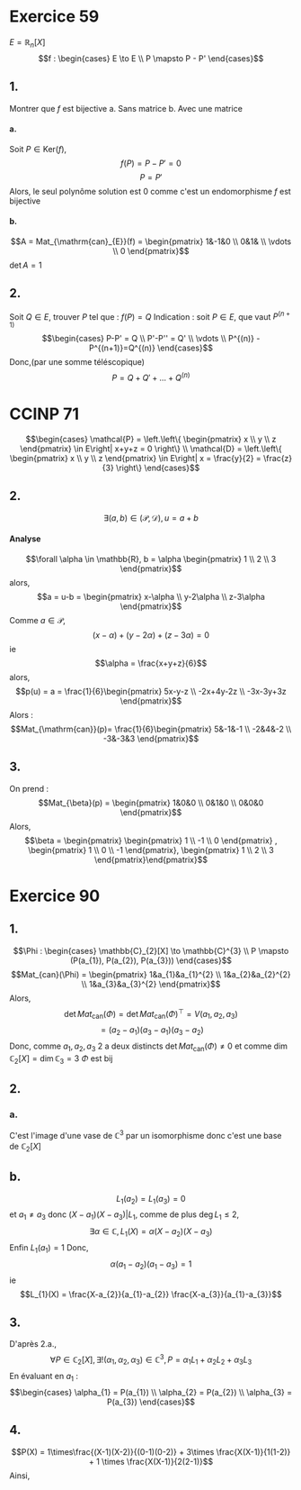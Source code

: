 # Exercice 59
$E = \mathbb{R}_{n}[X]$
$$f : \begin{cases}
E \to E \\
P \mapsto P - P'
\end{cases}$$
## 1.
Montrer que $f$ est bijective
a. Sans matrice
b. Avec une matrice

#### a.
Soit $P \in \mathrm{Ker}(f)$, 
$$f(P) = P-P' = 0$$
$$P = P'$$
Alors, le seul polynôme solution est $0$
comme c'est un endomorphisme $f$ est bijective

#### b.
$$A = Mat_{\mathrm{can}_{E}}(f) = \begin{pmatrix}
1&-1&0 \\
0&1& \\
\vdots \\
0
\end{pmatrix}$$
$\det A = 1$

## 2.
Soit $Q \in E$, trouver $P$ tel que : $f(P) = Q$
Indication : soit $P \in E$, que vaut $P^{(n+1)}$
$$\begin{cases}
P-P' = Q \\
P'-P'' = Q' \\
\vdots \\
P^{(n)} - P^{(n+1)}=Q^{(n)}
\end{cases}$$
Donc,(par une somme téléscopique)
$$P = Q+Q'+ \dots + Q^{(n)}$$

# CCINP 71
$$\begin{cases}
\mathcal{P} = \left.\left\{ \begin{pmatrix}
x \\
y \\
z
\end{pmatrix} \in E\right| x+y+z  = 0 \right\} \\
\mathcal{D} = \left.\left\{ \begin{pmatrix}
x \\
y \\
z
\end{pmatrix} \in E\right| x = \frac{y}{2} = \frac{z}{3} \right\}
\end{cases}$$
## 2.
$$\exists (a, b) \in (\mathcal{P}, \mathcal{D}), u = a + b$$
#### Analyse
$$\forall \alpha \in \mathbb{R}, b = \alpha \begin{pmatrix}
1 \\
2 \\
3
\end{pmatrix}$$
alors, 
$$a = u-b = \begin{pmatrix}
x-\alpha \\
y-2\alpha \\
z-3\alpha
\end{pmatrix}$$
Comme $a \in \mathcal{P}$, 
$$(x-\alpha) +(y-2\alpha) + (z-3\alpha) =0$$
ie 
$$\alpha = \frac{x+y+z}{6}$$
alors, 
$$p(u) = a = \frac{1}{6}\begin{pmatrix}
5x-y-z \\
-2x+4y-2z \\
-3x-3y+3z
\end{pmatrix}$$
Alors : 
$$Mat_{\mathrm{can}}(p)= \frac{1}{6}\begin{pmatrix}
5&-1&-1 \\
-2&4&-2 \\
-3&-3&3
\end{pmatrix}$$
## 3.
On prend : 
$$Mat_{\beta}(p) = \begin{pmatrix}
1&0&0 \\
0&1&0 \\
0&0&0
\end{pmatrix}$$
Alors, 
$$\beta = \begin{pmatrix}
\begin{pmatrix}
1 \\
-1 \\
0
\end{pmatrix}
, \begin{pmatrix}
1 \\
0 \\
-1
\end{pmatrix}, \begin{pmatrix}
1 \\
2 \\
3
\end{pmatrix}\end{pmatrix}$$

# Exercice 90
## 1.
$$\Phi : \begin{cases}
\mathbb{C}_{2}[X] \to \mathbb{C}^{3} \\
P \mapsto (P(a_{1}), P(a_{2}), P(a_{3}))
\end{cases}$$
$$Mat_{can}(\Phi) = \begin{pmatrix}
1&a_{1}&a_{1}^{2} \\
1&a_{2}&a_{2}^{2} \\
1&a_{3}&a_{3}^{2}
\end{pmatrix}$$
Alors, 
$$\det Mat_{\mathrm{can}}(\Phi) = \det Mat_{\mathrm{can}}(\Phi)^{\top} = V(a_{1}, a_{2}, a_{3}) $$
$$= (a_{2}-a_{1})(a_{3}-a_{1})(a_{3}-a_{2})$$
Donc, comme $a_{1}, a_{2}, a_{3}$ 2 a deux distincts $\det Mat_{\mathrm{can}}(\Phi) \neq 0$
et comme $\dim \mathbb{C}_{2}[X] = \dim \mathbb{C}_{3} = 3$
$\Phi$ est bij

## 2.
### a.
C'est l'image d'une vase de $\mathbb{C}^{3}$ par un isomorphisme donc c'est une base de $\mathbb{C}_{2}[X]$

## b.
$$L_{1}(a_{2}) = L_{1}(a_{3}) = 0$$
et $a_{1} \neq a_{3}$ donc $(X-a_{1})(X-a_{3}) | L_{1}$, comme de plus $\deg L_{1} \leq 2$, 
$$\exists \alpha \in \mathbb{C}, L_{1}(X) = \alpha(X-a_{2})(X-a_{3})$$
Enfin $L_{1}(a_{1}) = 1$
Donc,
$$\alpha(a_{1}-a_{2})(a_{1}-a_{3}) = 1$$
ie
$$L_{1}(X) = \frac{X-a_{2}}{a_{1}-a_{2}} \frac{X-a_{3}}{a_{1}-a_{3}}$$

## 3.
D'après 2.a.,
$$\forall P \in \mathbb{C}_{2}[X], \exists ! (\alpha_{1}, \alpha_{2}, \alpha_{3}) \in \mathbb{C}^{3}, P = \alpha_{1}L_{1}+ \alpha_{2}L_{2}+\alpha_{3}L_{3}$$
En évaluant en $a_{1}$ : 
$$\begin{cases}
\alpha_{1} = P(a_{1}) \\
\alpha_{2} = P(a_{2}) \\
\alpha_{3} = P(a_{3})
\end{cases}$$

## 4.
$$P(X) = 1\times\frac{(X-1)(X-2)}{(0-1)(0-2)} + 3\times \frac{X(X-1)}{1(1-2)} + 1 \times \frac{X(X-1)}{2(2-1)}$$
Ainsi, 


